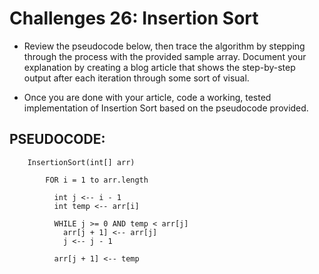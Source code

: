 # Challenges 26: Insertion Sort 

- Review the pseudocode below, then trace the algorithm by stepping through the process with the provided sample array. Document your explanation by creating a blog article that shows the step-by-step output after each iteration through some sort of visual.

- Once you are done with your article, code a working, tested implementation of Insertion Sort based on the pseudocode provided.

## PSEUDOCODE: 

        InsertionSort(int[] arr)
          
            FOR i = 1 to arr.length
            
              int j <-- i - 1
              int temp <-- arr[i]
              
              WHILE j >= 0 AND temp < arr[j]
                arr[j + 1] <-- arr[j]
                j <-- j - 1
                
              arr[j + 1] <-- temp